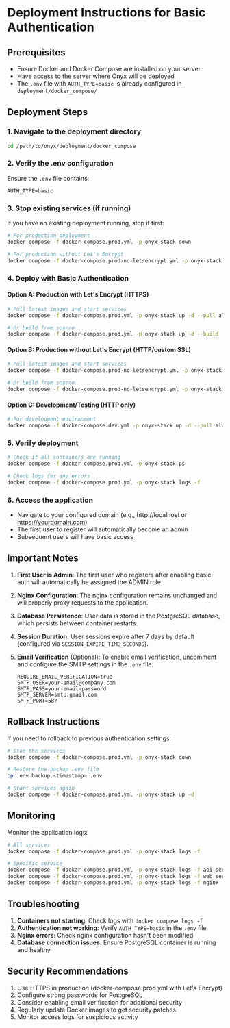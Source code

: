 # Deployment Instructions for Basic Authentication

## Prerequisites
- Ensure Docker and Docker Compose are installed on your server
- Have access to the server where Onyx will be deployed
- The `.env` file with `AUTH_TYPE=basic` is already configured in `deployment/docker_compose/`

## Deployment Steps

### 1. Navigate to the deployment directory
```bash
cd /path/to/onyx/deployment/docker_compose
```

### 2. Verify the .env configuration
Ensure the `.env` file contains:
```
AUTH_TYPE=basic
```

### 3. Stop existing services (if running)
If you have an existing deployment running, stop it first:
```bash
# For production deployment
docker compose -f docker-compose.prod.yml -p onyx-stack down

# For production without Let's Encrypt
docker compose -f docker-compose.prod-no-letsencrypt.yml -p onyx-stack down
```

### 4. Deploy with Basic Authentication

#### Option A: Production with Let's Encrypt (HTTPS)
```bash
# Pull latest images and start services
docker compose -f docker-compose.prod.yml -p onyx-stack up -d --pull always

# Or build from source
docker compose -f docker-compose.prod.yml -p onyx-stack up -d --build
```

#### Option B: Production without Let's Encrypt (HTTP/custom SSL)
```bash
# Pull latest images and start services
docker compose -f docker-compose.prod-no-letsencrypt.yml -p onyx-stack up -d --pull always

# Or build from source
docker compose -f docker-compose.prod-no-letsencrypt.yml -p onyx-stack up -d --build
```

#### Option C: Development/Testing (HTTP only)
```bash
# For development environment
docker compose -f docker-compose.dev.yml -p onyx-stack up -d --pull always
```

### 5. Verify deployment
```bash
# Check if all containers are running
docker compose -f docker-compose.prod.yml -p onyx-stack ps

# Check logs for any errors
docker compose -f docker-compose.prod.yml -p onyx-stack logs -f
```

### 6. Access the application
- Navigate to your configured domain (e.g., http://localhost or https://yourdomain.com)
- The first user to register will automatically become an admin
- Subsequent users will have basic access

## Important Notes

1. **First User is Admin**: The first user who registers after enabling basic auth will automatically be assigned the ADMIN role.

2. **Nginx Configuration**: The nginx configuration remains unchanged and will properly proxy requests to the application.

3. **Database Persistence**: User data is stored in the PostgreSQL database, which persists between container restarts.

4. **Session Duration**: User sessions expire after 7 days by default (configured via `SESSION_EXPIRE_TIME_SECONDS`).

5. **Email Verification** (Optional): To enable email verification, uncomment and configure the SMTP settings in the `.env` file:
   ```
   REQUIRE_EMAIL_VERIFICATION=true
   SMTP_USER=your-email@company.com
   SMTP_PASS=your-email-password
   SMTP_SERVER=smtp.gmail.com
   SMTP_PORT=587
   ```

## Rollback Instructions

If you need to rollback to previous authentication settings:
```bash
# Stop the services
docker compose -f docker-compose.prod.yml -p onyx-stack down

# Restore the backup .env file
cp .env.backup.<timestamp> .env

# Start services again
docker compose -f docker-compose.prod.yml -p onyx-stack up -d
```

## Monitoring

Monitor the application logs:
```bash
# All services
docker compose -f docker-compose.prod.yml -p onyx-stack logs -f

# Specific service
docker compose -f docker-compose.prod.yml -p onyx-stack logs -f api_server
docker compose -f docker-compose.prod.yml -p onyx-stack logs -f web_server
docker compose -f docker-compose.prod.yml -p onyx-stack logs -f nginx
```

## Troubleshooting

1. **Containers not starting**: Check logs with `docker compose logs -f`
2. **Authentication not working**: Verify `AUTH_TYPE=basic` in the `.env` file
3. **Nginx errors**: Check nginx configuration hasn't been modified
4. **Database connection issues**: Ensure PostgreSQL container is running and healthy

## Security Recommendations

1. Use HTTPS in production (docker-compose.prod.yml with Let's Encrypt)
2. Configure strong passwords for PostgreSQL
3. Consider enabling email verification for additional security
4. Regularly update Docker images to get security patches
5. Monitor access logs for suspicious activity
